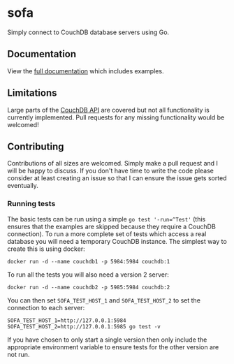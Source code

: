 # sofa

Simply connect to CouchDB database servers using Go.

## Documentation

View the [full documentation](https://pkg.go.dev/github.com/kuniseichi/sofa?tab=doc) which includes examples.

## Limitations

Large parts of the [CouchDB API](http://docs.couchdb.org/en/2.0.0/api/) are covered but not all functionality is currently implemented. Pull requests for any missing functionality would be welcomed!

## Contributing

Contributions of all sizes are welcomed. Simply make a pull request and I will be happy to discuss. If you don't have time to write the code please consider at least creating an issue so that I can ensure the issue gets sorted eventually.

### Running tests

The basic tests can be run using a simple `go test '-run=^Test'` (this ensures that the examples are skipped because they require a CouchDB connection). To run a more complete set of tests which access a real database you will need a temporary CouchDB instance. The simplest way to create this is using docker:

    docker run -d --name couchdb1 -p 5984:5984 couchdb:1

To run all the tests you will also need a version 2 server:

    docker run -d --name couchdb2 -p 5985:5984 couchdb:2

You can then set `SOFA_TEST_HOST_1` and `SOFA_TEST_HOST_2` to set the connection to each server:

    SOFA_TEST_HOST_1=http://127.0.0.1:5984 SOFA_TEST_HOST_2=http://127.0.0.1:5985 go test -v

If you have chosen to only start a single version then only include the appropriate environment variable to ensure tests for the other version are not run.
